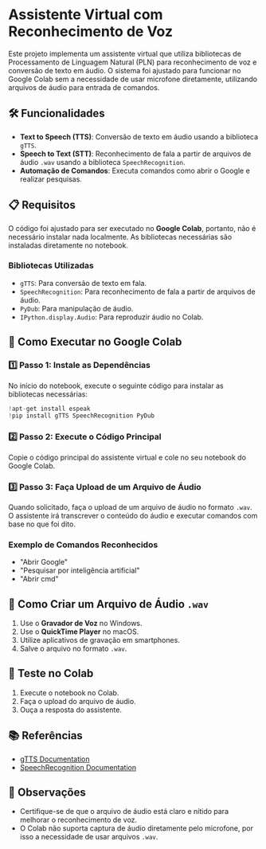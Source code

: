 # Assistente Virtual com Reconhecimento de Voz

Este projeto implementa um assistente virtual que utiliza bibliotecas de Processamento de Linguagem Natural (PLN) para reconhecimento de voz e conversão de texto em áudio. O sistema foi ajustado para funcionar no Google Colab sem a necessidade de usar microfone diretamente, utilizando arquivos de áudio para entrada de comandos.

## 🛠 Funcionalidades
- **Text to Speech (TTS)**: Conversão de texto em áudio usando a biblioteca `gTTS`.
- **Speech to Text (STT)**: Reconhecimento de fala a partir de arquivos de áudio `.wav` usando a biblioteca `SpeechRecognition`.
- **Automação de Comandos**: Executa comandos como abrir o Google e realizar pesquisas.

## 📋 Requisitos
O código foi ajustado para ser executado no **Google Colab**, portanto, não é necessário instalar nada localmente. As bibliotecas necessárias são instaladas diretamente no notebook.

### Bibliotecas Utilizadas
- `gTTS`: Para conversão de texto em fala.
- `SpeechRecognition`: Para reconhecimento de fala a partir de arquivos de áudio.
- `PyDub`: Para manipulação de áudio.
- `IPython.display.Audio`: Para reproduzir áudio no Colab.

## 🚀 Como Executar no Google Colab

### 1️⃣ Passo 1: Instale as Dependências
No início do notebook, execute o seguinte código para instalar as bibliotecas necessárias:

```python
!apt-get install espeak
!pip install gTTS SpeechRecognition PyDub
```

### 2️⃣ Passo 2: Execute o Código Principal
Copie o código principal do assistente virtual e cole no seu notebook do Google Colab.

### 3️⃣ Passo 3: Faça Upload de um Arquivo de Áudio
Quando solicitado, faça o upload de um arquivo de áudio no formato `.wav`. O assistente irá transcrever o conteúdo do áudio e executar comandos com base no que foi dito.

### Exemplo de Comandos Reconhecidos
- "Abrir Google"
- "Pesquisar por inteligência artificial"
- "Abrir cmd"

## 🎤 Como Criar um Arquivo de Áudio `.wav`
1. Use o **Gravador de Voz** no Windows.
2. Use o **QuickTime Player** no macOS.
3. Utilize aplicativos de gravação em smartphones.
4. Salve o arquivo no formato `.wav`.

## 🧪 Teste no Colab
1. Execute o notebook no Colab.
2. Faça o upload do arquivo de áudio.
3. Ouça a resposta do assistente.

## 📚 Referências
- [gTTS Documentation](https://gtts.readthedocs.io/en/latest/)
- [SpeechRecognition Documentation](https://pypi.org/project/SpeechRecognition/)

## 📝 Observações
- Certifique-se de que o arquivo de áudio está claro e nítido para melhorar o reconhecimento de voz.
- O Colab não suporta captura de áudio diretamente pelo microfone, por isso a necessidade de usar arquivos `.wav`.
